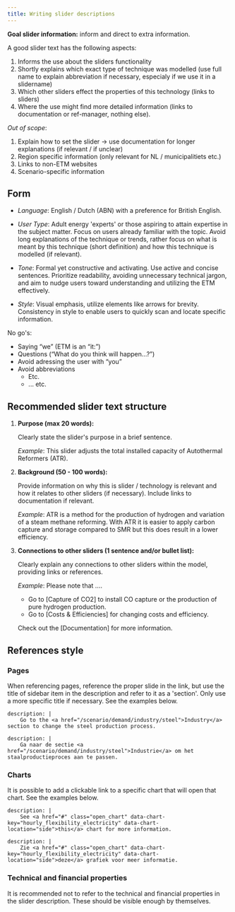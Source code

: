 ```yaml
---
title: Writing slider descriptions
---
```


**Goal slider information:** inform and direct to extra information.

A good slider text has the following aspects:
1. Informs the use about the sliders functionality
2. Shortly explains which exact type of technique was modelled (use full name to explain abbreviation if necessary, especialy if we use it in a slidername)
3. Which other sliders effect the properties of this technology (links to sliders)
4. Where the use might find more detailed information (links to documentation or ref-manager, nothing else).

*Out of scope*: 
1. Explain how to set the slider -> use documentation for longer explanations (if relevant / if unclear)
2. Region specific information (only relevant for NL / municipalitiets etc.)
3. Links to non-ETM websites
4. Scenario-specific information

## Form
* *Language*: English / Dutch (ABN) with a preference for British English.

* *User Type*: Adult energy 'experts' or those aspiring to attain expertise in the subject matter. Focus on users already familiar with the topic. Avoid long explanations of the technique or trends, rather focus on what is meant by this technique (short definition) and how this technique is modelled (if relevant).

* *Tone*: Formal yet constructive and activating. Use active and concise sentences. Prioritize readability, avoiding unnecessary technical jargon, and aim to nudge users toward understanding and utilizing the ETM effectively.

* *Style*: Visual emphasis, utilize elements like arrows for brevity. Consistency in style to enable users to quickly scan and locate specific information.

No go's:
* Saying “we” (ETM is an “it:”)
* Questions (“What do you think will happen…?”)
* Avoid adressing the user with “you” 
* Avoid abbreviations
    * Etc.
    * ... etc.

## Recommended slider text structure
 
1. **Purpose (max 20 words):**

   Clearly state the slider's purpose in a brief sentence.

   *Example*: This slider adjusts the total installed capacity of Autothermal Reformers (ATR).
   
2. **Background (50 - 100 words):** 

   Provide information on why this is slider / technology is relevant and how it relates to other sliders (if necessary). Include links to documentation if relevant.
    
   *Example*: ATR is a method for the production of hydrogen and variation of a steam methane reforming. With ATR it is easier to apply carbon capture and storage compared to SMR but this does result in a lower efficiency. 

 
3. **Connections to other sliders (1 sentence and/or bullet list):**

   Clearly explain any connections to other sliders within the model, providing links or references. 
    
   *Example*: 
   Please note that ….

   * Go to [Capture of CO2] to install CO capture or the production of pure hydrogen production.
   * Go to [Costs & Efficiencies] for changing costs and efficiency. 
   
   Check out the [Documentation] for more information.

## References style

### Pages

When referencing pages, reference the proper slide in the link, but use the title of sidebar item in the description and refer to it as a 'section'. Only use a more specific title if necessary. See the examples below.

```
description: |
    Go to the <a href="/scenario/demand/industry/steel">Industry</a> section to change the steel production process.
```

```
description: |
    Ga naar de sectie <a href="/scenario/demand/industry/steel">Industrie</a> om het staalproductieproces aan te passen.
```

### Charts

It is possible to add a clickable link to a specific chart that will open that chart. See the examples below.

```
description: |
    See <a href="#" class="open_chart" data-chart-key="hourly_flexibility_electricity" data-chart-location="side">this</a> chart for more information.
```

```
description: |
    Zie <a href="#" class="open_chart" data-chart-key="hourly_flexibility_electricity" data-chart-location="side">deze</a> grafiek voor meer informatie.
```

### Technical and financial properties

It is recommended not to refer to the technical and financial properties in the slider description. These should be visible enough by themselves.
